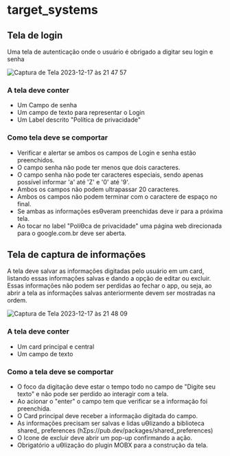 # target_systems

## Tela de login

Uma tela de autenticação onde o usuário é obrigado a digitar seu login e senha

![Captura de Tela 2023-12-17 às 21 47 57](https://github.com/matheus-kittler/target_systems/assets/53222107/28f835b3-735c-4990-b661-33229ef7d1e4)

### A tela deve conter

* Um Campo de senha
* Um campo de texto para representar o Login
* Um Label descrito "Política de privacidade"

### Como tela deve se comportar 

* Verificar e alertar se ambos os campos de Login e senha estão preenchidos.
* O campo senha não pode ter menos que dois caracteres.
* O campo senha não pode ter caracteres especiais, sendo apenas possível
informar 'a' até 'Z' e '0' até '9'.
* Ambos os campos não podem ultrapassar 20 caracteres.
* Ambos os campos não podem terminar com o caractere de espaço no final.
* Se ambas as informações esƟveram preenchidas deve ir para a próxima tela.
* Ao tocar no label "PolíƟca de privacidade" uma página web direcionada para o
google.com.br deve ser aberta. 

## Tela de captura de informações

A tela deve salvar as informações digitadas pelo usuário em um card, listando essas informações
salvas e dando a opção de editar ou excluir. Essas informações não podem ser perdidas ao fechar
o app, ou seja, ao abrir a tela as informações salvas anteriormente devem ser mostradas na
ordem. 

![Captura de Tela 2023-12-17 às 21 48 09](https://github.com/matheus-kittler/target_systems/assets/53222107/6eb5c4d4-98cd-490f-95d6-97f2a524f3a7)

### A tela deve conter

* Um card principal e central
* Um campo de texto

### Como a tela deve se comportar

* O foco da digitação deve estar o tempo todo no campo de "Digite seu texto" e não pode
ser perdido ao interagir com a tela.
* Ao acionar o "enter" o campo tem que verificar se a informação foi preenchida.
* O Card principal deve receber a informação digitada do campo.
* As informações precisam ser salvas e lidas uƟlizando a biblioteca shared_ preferences
(hƩps://pub.dev/packages/shared_preferences)
* O Icone de excluir deve abrir um pop-up confirmando a ação.
* Obrigatório a uƟlização do plugin MOBX para a construção da tela. 

